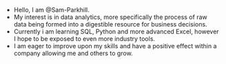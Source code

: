- Hello, I am @Sam-Parkhill.
- My interest is in data analytics, more specifically the process of raw data being formed into a digestible resource for business decisions.
- Currently i am learning SQL, Python and more advanced Excel, however I hope to be exposed to even more industry tools.
- I am eager to improve upon my skills and have a positive effect within a company allowing me and others to grow.

<!---
Sam-Parkhill/Sam-Parkhill is a ✨ special ✨ repository because its `README.md` (this file) appears on your GitHub profile.
You can click the Preview link to take a look at your changes.
--->
